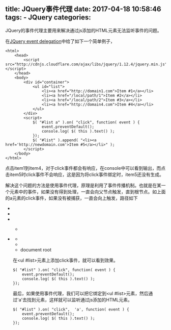 title: JQuery事件代理
date: 2017-04-18 10:58:46
tags:
    - JQuery
categories:
---
JQuery的事件代理主要用来解决通过js添加的HTML元素无法监听事件的问题。

在[JQuery event delegation](https://learn.jquery.com/events/event-delegation/)中给了如下一个简单例子，

```
<html>
    <head>
        <script src="http://cdnjs.cloudflare.com/ajax/libs/jquery/1.12.4/jquery.min.js"></script>
    </head>
    <body>
        <div id="container">
            <ul id="list">
                <li><a href="http://domain1.com">Item #1</a></li>
                <li><a href="/local/path/1">Item #2</a></li>
                <li><a href="/local/path/2">Item #3</a></li>
                <li><a href="http://domain4.com">Item #4</a></li>
            </ul>
        </div>
        <script>
            $( "#list a" ).on( "click", function( event ) {
                event.preventDefault();
                console.log( $( this ).text() );
            });
            $( "#list" ).append( "<li><a href='http://newdomain.com'>Item #5</a></li>" );
        </script>
    </body>
</html>
```

点击item1到item4，对于click事件都会有响应，在console中可以看到输出，而点击item5时click事件不会响应，这是因为将click事件绑定时，item5还没有生成。

解决这个问题的方法是使用事件代理，原理是利用了事件传播机制。也就是在某一个元素中的事件，如果没有得到处理，一直会向父节点触发，直到根节点。如上面的a元素的click事件，如果没有被捕获，一直会向上触发，路径如下

* <a>
* <li>
* <ul #list>
* <div #container>
* <body>
* <html>
* document root

在<ul #list>元素上添加click事件，就可以看到效果。
```
$( "#list" ).on( "click", function( event ) {
    event.preventDefault();
    console.log( $( this ).text() );
});
```

最后，如果使用事件代理，我们可以把它绑定到<ul #list>元素，然后通过'a'去找到<a>元素，这样就可以监听通过js添加的HTML元素。
```
$( "#list" ).on( "click",  'a', function( event ) {
    event.preventDefault();
    console.log( $( this ).text() );
});
```
